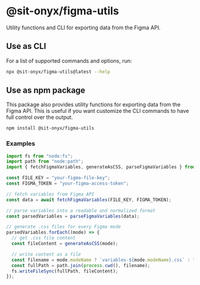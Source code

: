 # @sit-onyx/figma-utils

Utility functions and CLI for exporting data from the Figma API.

## Use as CLI

For a list of supported commands and options, run:

```sh
npx @sit-onyx/figma-utils@latest --help
```

## Use as npm package

This package also provides utility functions for exporting data from the Figma API.
This is useful if you want customize the CLI commands to have full control over the output.

```sh
npm install @sit-onyx/figma-utils
```

### Examples

```ts
import fs from "node:fs";
import path from "node:path";
import { fetchFigmaVariables, generateAsCSS, parseFigmaVariables } from "@sit-onyx/figma-utils";

const FILE_KEY = "your-figma-file-key";
const FIGMA_TOKEN = "your-figma-access-token";

// fetch variables from Figma API
const data = await fetchFigmaVariables(FILE_KEY, FIGMA_TOKEN);

// parse variables into a readable and normalized format
const parsedVariables = parseFigmaVariables(data);

// generate .css files for every Figma mode
parsedVariables.forEach((mode) => {
  // get .css file content
  const fileContent = generateAsCSS(mode);

  // write content as a file
  const filename = mode.modeName ? `variables-${mode.modeName}.css` : "variables.css";
  const fullPath = path.join(process.cwd(), filename);
  fs.writeFileSync(fullPath, fileContent);
});
```
